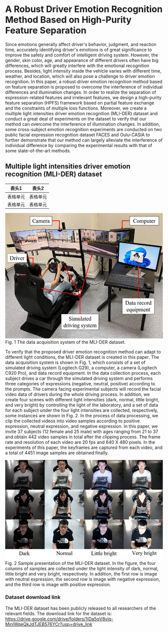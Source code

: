 A Robust Driver Emotion Recognition Method Based on High-Purity Feature Separation
====

Since emotions generally affect driver's behavior, judgment, and reaction time, accurately identifying driver's emotions is of great significance to improve the safety and comfort of intelligent driving system. However, the gender, skin color, age, and appearance of different drivers often have big differences, which will greatly interfere with the emotional recognition process. Besides, light intensity inside the vehicle varies with different time, weather, and location, which will also pose a challenge to driver emotion recognition. In this paper, a robust driver emotion recognition method based on feature separation is proposed to overcome the interference of individual differences and illumination changes. In order to realize the separation of expression-related features and irrelevant features, we design a high-purity feature separation (HPFS) framework based on partial feature exchange and the constraints of multiple loss functions. Moreover, we create a multiple light intensities driver emotion recognition (MLI-DER) dataset and conduct a great deal of experiments on the dataset to verify that  our method can overcome the interference of illumination changes. In addition, some cross-subject emotion recognition experiments are conducted on two public facial expression recognition dataset FACES and Oulu-CASIA to further demonstrate that our method can largely alleviate the interference of individual difference by comparing the experimental results with that of some state-of-the-art methods.

Multiple light intensities driver emotion recognition (MLI-DER) dataset
-------

<div align="center">

| 表头1  | 表头2|
| ---------- | -----------|
| 表格单元   | 表格单元   |
| 表格单元   | 表格单元   |

</div>



![Image](https://github.com/Baiyang9886/Driver-emotion-recognition/blob/main/setup.jpg)
Fig. 1 The data acquisition system of the MLI-DER dataset.

To verify that the proposed driver emotion recognition method can adapt to different light conditions, the MLI-DER dataset is created in this paper. The data acquisition system is shown in Fig. 1, which consists of a set of simulated driving system (Logitech G29), a computer, a camera (Logitech C920 Pro), and data record equipment. In the data collection process, each subject drives a car through the simulated driving system and performs three categories of expressions (negative, neutral, positive) according to the prompts. The camera facing experimental subjects will record the facial video data of drivers during the whole driving process. In addition, we create four scenes with different light intensities (dark, normal, little bright, and very bright) by controlling the light of the laboratory, and a set of data for each subject under the four light intensities are collected, respectively, some instances are shown in Fig. 2. In the process of data processing, we clip the collected videos into video samples according to positive expression, neutral expression, and negative expression. In this paper, we invite 37 subjects (12 female and 25 male) with ages ranging from 21 to 37 and obtain 442 video samples in total after the clipping process. The frame rate and resolution of each video are 20 fps and 640 X 480 pixels. In the experiments of this paper, the keyframes are captured from each video, and a total of 4451 image samples are obtained finally.

![Image](https://github.com/Baiyang9886/Driver-emotion-recognition/blob/main/sample.jpg)
Fig. 2 Sample presentation of the MLI-DER dataset. In the figure, the four columns of samples are collected under the light intensity of dark, normal, little bright and very bright, respectively. In addition, the first row is image with neutral expression, the second row is image with negative expression, and the third row is image with positive expression.

### Dataset download link
The MLI-DER dataset has been publicly released to all researchers of the relevant fields. The download link for the dataset is: https://drive.google.com/drive/folders/1iDa5qV8viq-MjnlWqeQkJdTJEB576YCr?usp=drive_link
